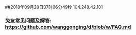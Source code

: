##2018年09月28日07时06分49秒 104.248.42.101
### 兔友常见问题及解答: https://github.com/wanggonging/d/blob/w/FAQ.md
